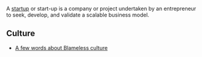 A [startup](https://en.wikipedia.org/wiki/Startup_company) or start-up is a company or project undertaken by an entrepreneur to seek, develop, and validate a scalable business model.


## Culture
- [A few words about Blameless culture](https://www.gybe.ca/a-few-words-about-blameless-culture/)


